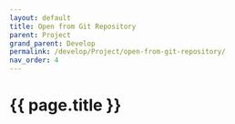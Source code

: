 ```yaml
---
layout: default
title: Open from Git Repository
parent: Project
grand_parent: Develop
permalink: /develop/Project/open-from-git-repository/
nav_order: 4
---
```


# {{ page.title }}

